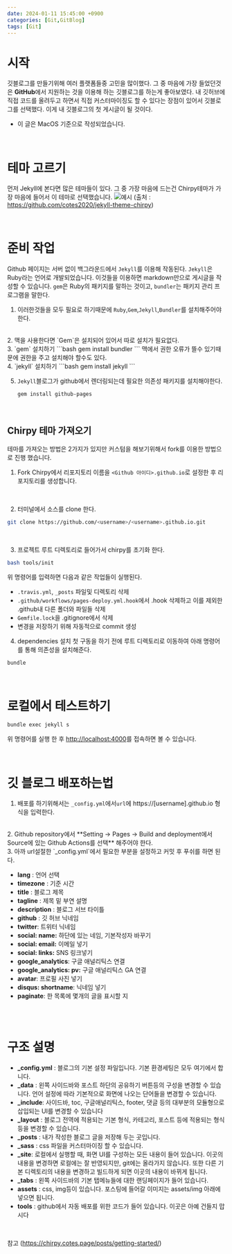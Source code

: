 ```yaml
---
date: 2024-01-11 15:45:00 +0900
categories: [Git,GitBlog]
tags: [Git]
---
```



# 시작

깃블로그를 만들기위해 여러 플랫폼들중 고민을 많이했다. 그 중 마음에 가장 들었던것은 **GitHub**에서 지원하는 것을 이용해 하는 깃블로그를 하는게 좋아보였다. 내 깃허브에 직접 코드를 올려두고 하면서 직접 커스터마이징도 할 수 있다는 장점이 있어서 깃블로그를 선택했다. 이게 내 깃블로그의 첫 게시글이 될 것이다. 

- 이 글은 MacOS 기준으로 작성되었습니다.

<br/>

# 테마 고르기

먼저 Jekyll에 본다면 많은 테마들이 있다. 그 중 가장 마음에 드는건 Chirpy테마가 가장 마음에 들어서 이 테마로 선택했습니다.
![예시](https://camo.githubusercontent.com/8f2b30de2cccca73b48c4a424f0d83a9d2fed609738fa311e3e1f1f6c903e9bf/68747470733a2f2f6368697270792d696d672e6e65746c6966792e6170702f636f6d6d6f6e732f646576696365732d6d6f636b75702e706e67)
(출처 : https://github.com/cotes2020/jekyll-theme-chirpy)

<br/>

# 준비 작업

Github 페이지는 서버 없이 백그라운드에서 `Jekyll`를 이용해 작동된다. 
`Jekyll`은 Ruby라는 언어로 개발되었습니다. 이것들을 이용하면 markdown만으로 게시글을 작성할 수 있습니다.
`gem`은 Ruby의 패키지를 말하는 것이고, `bundler`는 패키지 관리 프로그램을 말한다.

1. 이러한것들을 모두 필요로 하기때문에 `Ruby`,`Gem`,`Jekyll`,`Bundler`를 설치해주어야 한다.
<br/>
2. 맥을 사용한다면 `Gem`은 설치되어 있어서 따로 설치가 필요없다.
<br/>
3. `gem` 설치하기
    ```bash
    gem install bundler
    ```
    맥에서 권한 오류가 뜰수 있기때문에 권한을 주고 설치해야 할수도 있다.  
<br/> 
4. `jekyll` 설치하기
    ```bash
    gem install jekyll
    ```
    <br/>

5.  `Jekyll`블로그가 github에서 렌더링되는데 필요한 의존성 패키지를 설치해야한다.
    ```bash
    gem install github-pages
    ```
<br/>

## Chirpy 테마 가져오기
테마를 가져오는 방법은 2가지가 있지만 커스텀을 해보기위해서  fork를 이용한 방법으로 진행 했습니다.

1. Fork Chirpy에서 리포지토리 이름을 `<Github 아이디>.github.io`로 설정한 후 리포지토리를 생성합니다.
<br/>

2. 터미널에서 소스를 clone 한다.
```bash
git clone https://github.com/<username>/<username>.github.io.git
```
<br/>

3. 프로젝트 루트 디렉토리로 들어가서 chirpy를 초기화 한다.
```bash
bash tools/init
```
위 명령어를 입력하면 다음과 같은 작업들이 실행된다.
- `.travis.yml`, `_posts` 파일및 디렉토리 삭제
- `.github/workflows/pages-deploy.yml.hook`에서 .hook 삭제하고 이를 제외한 .github내 다른 폴더와 파일들 삭제
- `Gemfile.lock`을 .gitignore에서 삭제
- 변경을 저장하기 위해 자동적으로 commit 생성

4. dependencies 설치
첫 구동을 하기 전에 루트 디렉토리로 이동하여 아래 명령어를 통해 의존성을 설치해준다.
```bash
bundle
```
<br/>

# 로컬에서 테스트하기
```bash
bundle exec jekyll s 
```
위 명령어를 실행 한 후 <http://localhost:4000>를 접속하면 볼 수 있습니다.

<br/>

# 깃 블로그 배포하는법
1. 배포를 하기위해서는 `_config.yml`에서`url`에 https://[username].github.io 형식을 입력한다.
<br/>
2. Github repository에서 **Setting -> Pages -> Build and deployment에서 Source에 있는 Github Actions를 선택** 해주어야 한다.
<br/>
3. 아까 url설절한 `_config.yml`에서 필요한 부분을 설정하고 커밋 후 푸쉬를 하면 된다.

- **lang** : 언어 선택
- **timezone** : 기준 시간 
- **title** : 블로그 제목 
- **tagline** : 제목 밑 부연 설명 
- **description** : 블로그 서브 타이틀
- **github** : 깃 허브 닉네임
- **twitter**: 트위터 닉네임
- **social: name:** 하단에 있는 네임, 기본작성자 바꾸기
- **social: email:** 이메일 넣기
- **social: links:** SNS 링크넣기
- **google_analytics**: 구글 애널리틱스 연결
- **google_analytics: pv:** 구글 애널리틱스 GA 연결
- **avatar**: 프로필 사진 넣기
- **disqus: shortname**: 닉네임 넣기
- **paginate**: 한 목록에 몇개의 글을 표시할 지


<br/>
<br/>

# 구조 설명
- **_config.yml** : 블로그의 기본 설정 파일입니다. 기본 환경세팅은 모두 여기에서 합니다. 
- **_data** : 왼쪽 사이드바와 포스트 하단의 공유하기 버튼등의 구성을 변경할 수 있습니다. 언어 설정에 따라 기본적으로 화면에 나오는 단어들을 변경할 수 있습니다. 
- **_include**: 사이드바, toc, 구글애널리틱스, footer, 댓글 등의 대부분의 모듈형으로 삽입되는 UI를 변경할 수 있습니다 
- **_layout** : 블로그 전역에 적용되는 기본 형식, 카테고리, 포스트 등에 적용되는 형식등을 변경할 수 있습니다. 
- **_posts** : 내가 작성한 블로그 글을 저장해 두는 곳입니다. 
- **_sass** : css 파일을 커스터마이징 할 수 있습니다. 
- **_site**: 로컬에서 실행할 때, 화면 UI를 구성하는 모든 내용이 들어 있습니다. 이곳의 내용을 변경하면 로컬에는 잘 반영되지만, git에는 올라가지 않습니다. 또한 다른 기본 디렉토리의 내용을 변경하고 빌드하게 되면 이곳의 내용이 바뀌게 됩니다.   
- **_tabs** : 왼쪽 사이드바의 기본 탭메뉴들에 대한 랜딩페이지가 들어 있습니다.  
- **assets** : css, img등이 있습니다. 포스팅에 들어갈 이미지는 assets/img 아래에 넣으면 됩니다.  
- **tools** : github에서 자동 배포를 위한 코드가 들어 있습니다. 이곳은 아예 건들지 맙시다  

<br/>

참고 (https://chirpy.cotes.page/posts/getting-started/)

